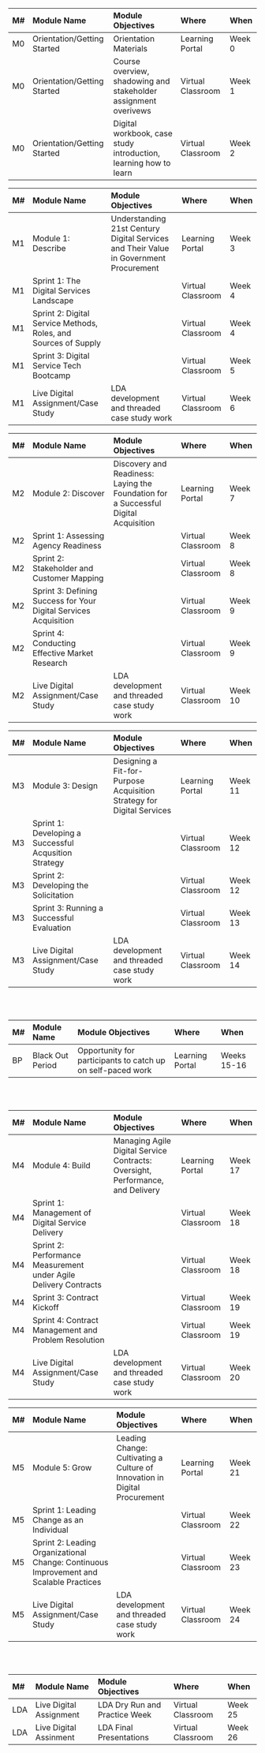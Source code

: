 | M# | Module Name | Module Objectives | Where | When | 
| :---- | :---- | :---- | :---- | :---- |
| M0 | Orientation/Getting Started | Orientation Materials | Learning Portal | Week 0 |
| M0 | Orientation/Getting Started | Course overview, shadowing and stakeholder assignment overivews | Virtual Classroom | Week 1 |
| M0 | Orientation/Getting Started | Digital workbook, case study introduction, learning how to learn | Virtual Classroom | Week 2 |

| M# | Module Name | Module Objectives | Where | When | 
| :---- | :---- | :---- | :---- | :---- |
| M1 | Module 1: Describe | Understanding 21st Century Digital Services and Their Value in Government Procurement | Learning Portal | Week 3 |
| M1 | Sprint 1: The Digital Services Landscape |   | Virtual Classroom | Week 4 |
| M1 | Sprint 2: Digital Service Methods, Roles, and Sources of Supply |  | Virtual Classroom | Week 4 |
| M1 | Sprint 3: Digital Service Tech Bootcamp |  | Virtual Classroom | Week 5 |
| M1 | Live Digital Assignment/Case Study | LDA development and threaded case study work | Virtual Classroom | Week 6 |

| M# | Module Name | Module Objectives | Where | When | 
| :---- | :---- | :---- | :---- | :---- |
| M2 | Module 2: Discover | Discovery and Readiness: Laying the Foundation for a Successful Digital Acquisition | Learning Portal | Week 7 |
| M2 | Sprint 1: Assessing Agency Readiness |   | Virtual Classroom | Week 8 |
| M2 | Sprint 2: Stakeholder and Customer Mapping |  | Virtual Classroom | Week 8 |
| M2 | Sprint 3: Defining Success for Your Digital Services Acquisition |  | Virtual Classroom | Week 9 |
| M2 | Sprint 4: Conducting Effective Market Research |  | Virtual Classroom | Week 9 |
| M2 | Live Digital Assignment/Case Study | LDA development and threaded case study work | Virtual Classroom | Week 10 |

| M# | Module Name | Module Objectives | Where | When | 
| :---- | :---- | :---- | :---- | :---- |
| M3 | Module 3: Design | Designing a Fit-for-Purpose Acquisition Strategy for Digital Services | Learning Portal | Week 11 |
| M3 | Sprint 1: Developing a Successful Acqusition Strategy |   | Virtual Classroom | Week 12 |
| M3 | Sprint 2: Developing the Solicitation |  | Virtual Classroom | Week 12 |
| M3 | Sprint 3: Running a Successful Evaluation |  | Virtual Classroom | Week 13 |
| M3 | Live Digital Assignment/Case Study | LDA development and threaded case study work | Virtual Classroom | Week 14 |

</br>
</br>

| M# | Module Name | Module Objectives | Where | When | 
| :---- | :---- | :---- | :---- | :---- |
| BP | Black Out Period | Opportunity for participants to catch up on self-paced work | Learning Portal | Weeks 15-16 |

</br>
</br>

| M# | Module Name | Module Objectives | Where | When | 
| :---- | :---- | :---- | :---- | :---- |
| M4 | Module 4: Build | Managing Agile Digital Service Contracts: Oversight, Performance, and Delivery | Learning Portal | Week 17 |
| M4 | Sprint 1: Management of Digital Service Delivery |   | Virtual Classroom | Week 18 |
| M4 | Sprint 2: Performance Measurement under Agile Delivery Contracts |  | Virtual Classroom | Week 18 |
| M4 | Sprint 3: Contract Kickoff |  | Virtual Classroom | Week 19 |
| M4 | Sprint 4: Contract Management and Problem Resolution |  | Virtual Classroom | Week 19 |
| M4 | Live Digital Assignment/Case Study | LDA development and threaded case study work | Virtual Classroom | Week 20 |

| M# | Module Name | Module Objectives | Where | When | 
| :---- | :---- | :---- | :---- | :---- |
| M5 | Module 5: Grow | Leading Change: Cultivating a Culture of Innovation in Digital Procurement | Learning Portal | Week 21 |
| M5 | Sprint 1: Leading Change as an Individual |   | Virtual Classroom | Week 22 |
| M5 | Sprint 2: Leading Organizational Change: Continuous Improvement and Scalable Practices |  | Virtual Classroom | Week 23 |
| M5 | Live Digital Assignment/Case Study | LDA development and threaded case study work | Virtual Classroom | Week 24 |

</br>
</br>

| M# | Module Name | Module Objectives | Where | When | 
| :---- | :---- | :---- | :---- | :---- |
| LDA | Live Digital Assignment | LDA Dry Run and Practice Week | Virtual Classroom | Week 25 |
| LDA | Live Digital Assinment | LDA Final Presentations  | Virtual Classroom | Week 26 |

